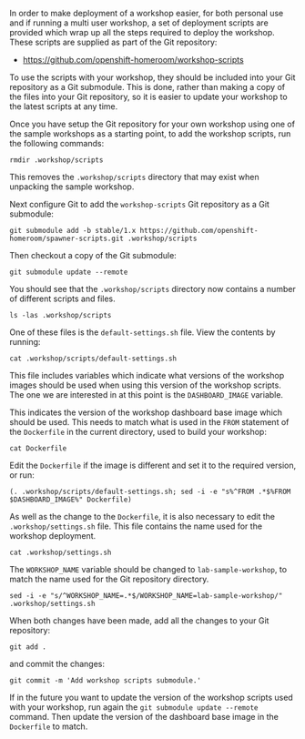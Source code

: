 In order to make deployment of a workshop easier, for both personal use and if running a multi user workshop, a set of deployment scripts are provided which wrap up all the steps required to deploy the workshop. These scripts are supplied as part of the Git repository:

* https://github.com/openshift-homeroom/workshop-scripts

To use the scripts with your workshop, they should be included into your Git repository as a Git submodule. This is done, rather than making a copy of the files into your Git repository, so it is easier to update your workshop to the latest scripts at any time.

Once you have setup the Git repository for your own workshop using one of the sample workshops as a starting point, to add the workshop scripts, run the following commands:

```execute
rmdir .workshop/scripts
```

This removes the `.workshop/scripts` directory that may exist when unpacking the sample workshop.

Next configure Git to add the `workshop-scripts` Git repository as a Git submodule:

```execute
git submodule add -b stable/1.x https://github.com/openshift-homeroom/spawner-scripts.git .workshop/scripts
```

Then checkout a copy of the Git submodule:

```execute
git submodule update --remote
```

You should see that the `.workshop/scripts` directory now contains a number of different scripts and files.

```execute
ls -las .workshop/scripts
```

One of these files is the `default-settings.sh` file. View the contents by running:

```execute
cat .workshop/scripts/default-settings.sh
```

This file includes variables which indicate what versions of the workshop images should be used when using this version of the workshop scripts. The one we are interested in at this point is the `DASHBOARD_IMAGE` variable.

This indicates the version of the workshop dashboard base image which should be used. This needs to match what is used in the `FROM` statement of the `Dockerfile` in the current directory, used to build your workshop:

```execute
cat Dockerfile
```

Edit the `Dockerfile` if the image is different and set it to the required version, or run:

```execute
(. .workshop/scripts/default-settings.sh; sed -i -e "s%^FROM .*$%FROM $DASHBOARD_IMAGE%" Dockerfile)
```

As well as the change to the `Dockerfile`, it is also necessary to edit the `.workshop/settings.sh` file. This file contains the name used for the workshop deployment.

```execute
cat .workshop/settings.sh
```

The `WORKSHOP_NAME` variable should be changed to `lab-sample-workshop`, to match the name used for the Git repository directory.

```execute
sed -i -e "s/^WORKSHOP_NAME=.*$/WORKSHOP_NAME=lab-sample-workshop/" .workshop/settings.sh
```

When both changes have been made, add all the changes to your Git repository:

```execute
git add .
```

and commit the changes:

```execute
git commit -m 'Add workshop scripts submodule.'
```

If in the future you want to update the version of the workshop scripts used with your workshop, run again the `git submodule update --remote` command. Then update the version of the dashboard base image in the `Dockerfile` to match.
